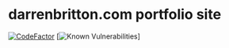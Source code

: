 # darrenbritton.com portfolio site

[![CodeFactor](https://www.codefactor.io/repository/github/darrenbritton/darrenbritton.github.io/badge)](https://www.codefactor.io/repository/github/darrenbritton/darrenbritton.github.io)
[![Known Vulnerabilities](https://snyk.io/test/github/darrenbritton/darrenbritton.github.io/badge.svg)]
